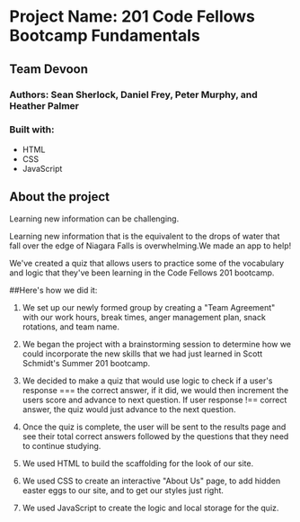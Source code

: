 # Project Name: 201 Code Fellows Bootcamp Fundamentals

## Team Devoon
### Authors: Sean Sherlock, Daniel Frey, Peter Murphy, and Heather Palmer

### Built with:
* HTML
* CSS
* JavaScript

## About the project
Learning new information can be challenging.

Learning new information that is the equivalent to the drops of water that fall over the edge of Niagara Falls is overwhelming.We made an app to help!

We've created a quiz that allows users to practice some of the vocabulary and logic that they've been learning in the Code Fellows 201 bootcamp.

##Here's how we did it:
1. We set up our newly formed group by creating a "Team Agreement" with our work hours, break times, anger management plan, snack rotations, and team name.

2. We began the project with a brainstorming session to determine how we could incorporate the new skills that we had just learned in Scott Schmidt's Summer 201 bootcamp.

3. We decided to make a quiz that would use logic to check if a user's response === the correct answer, if it did, we would then increment the users score and advance to next question. If user response !== correct answer, the quiz would just advance to the next question.

4. Once the quiz is complete, the user will be sent to the results page and see their total correct answers followed by the questions that they need to continue studying.

5. We used HTML to build the scaffolding for the look of our site.

6. We used CSS to create an interactive "About Us" page, to add hidden easter eggs to our site, and to get our styles just right.

7. We used JavaScript to create the logic and local storage for the quiz.


